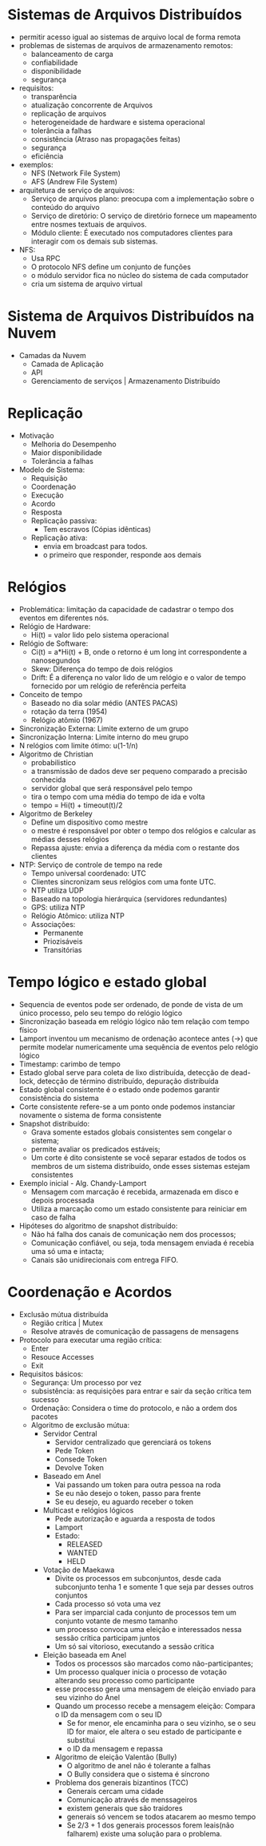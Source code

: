 # Sistemas de Arquivos Distribuídos

  - permitir acesso igual ao sistemas de arquivo local de forma remota
  - problemas de sistemas de arquivos de armazenamento remotos:
    - balanceamento de carga
    - confiabilidade
    - disponibilidade
    - segurança
  - requisitos:
    - transparência
    - atualização concorrente de Arquivos
    - replicação de arquivos
    - heterogeneidade de hardware e sistema operacional
    - tolerância a falhas
    - consistência (Atraso nas propagações feitas)
    - segurança
    - eficiência
  - exemplos:
    - NFS (Network File System)
    - AFS (Andrew File System)
  - arquitetura de serviço de arquivos:
    - Serviço de arquivos plano: preocupa com a implementação sobre o conteúdo do arquivo
    - Serviço de diretório: O serviço de diretório fornece um mapeamento entre nosmes textuais de arquivos.
    - Módulo cliente: É executado nos computadores clientes para interagir com os demais sub sistemas.
  - NFS:
    - Usa RPC
    - O protocolo NFS define um conjunto de funções
    - o módulo servidor fica no núcleo do sistema de cada computador
    - cria um sistema de arquivo virtual

# Sistema de Arquivos Distribuídos na Nuvem
  - Camadas da Nuvem
    - Camada de Aplicação
    - API
    - Gerenciamento de serviços | Armazenamento Distribuído

# Replicação
  - Motivação
    - Melhoria do Desempenho
    - Maior disponibilidade
    - Tolerância a falhas
  - Modelo de Sistema:
    - Requisição
    - Coordenação
    - Execução
    - Acordo
    - Resposta
    - Replicação passiva:
      - Tem escravos (Cópias idênticas)
    - Replicação ativa:
      - envia em broadcast para todos.
      - o primeiro que responder, responde aos demais

# Relógios
  - Problemática: limitação da capacidade de cadastrar o tempo dos eventos em diferentes nós.
  - Relógio de Hardware:
    - Hi(t) = valor lido pelo sistema operacional
  - Relógio de Software:
    - Ci(t) = a*Hi(t) + B, onde o retorno é um long int correspondente a nanosegundos
    - Skew: Diferença do tempo de dois relógios
    - Drift: É a diferença no valor lido de um relógio e o valor de tempo fornecido por um relógio de referência perfeita
  - Conceito de tempo
    - Baseado no dia solar médio (ANTES PACAS)
    - rotação da terra (1954)
    - Relógio atômio (1967)
  - Sincronização Externa: Limite externo de um grupo
  - Sincronização Interna: Limite interno do meu grupo
  - N relógios com limite ótimo: u(1-1/n)
  - Algoritmo de Christian
    - probabilistico
    - a transmissão de dados deve ser pequeno comparado a precisão conhecida
    - servidor global que será responsável pelo tempo
    - tira o tempo com uma média do tempo de ida e volta
    - tempo = Hi(t) + timeout(t)/2
  - Algoritmo de Berkeley
    - Define um dispositivo como mestre
    - o mestre é responsável por obter o tempo dos relógios e calcular as médias desses relógios
    - Repassa ajuste: envia a diferença da média com o restante dos clientes
  - NTP: Serviço de controle de tempo na rede
    - Tempo universal coordenado: UTC
    - Clientes sincronizam seus relógios com uma fonte UTC.
    - NTP utiliza UDP
    - Baseado na topologia hierárquica (servidores redundantes)
    - GPS: utiliza NTP
    - Relógio Atômico: utiliza NTP
    - Associações:
      - Permanente
      - Priozisáveis
      - Transitórias

# Tempo lógico e estado global

  - Sequencia de eventos pode ser ordenado, de ponde de vista de um único processo, pelo seu tempo do relógio lógico
  - Sincronização baseada em relógio lógico não tem relação com tempo físico
  - Lamport inventou um mecanismo de ordenação acontece antes (->) que permite modelar numericamente uma sequência de eventos pelo relógio lógico
  - Timestamp: carimbo de tempo
  - Estado global serve para coleta de lixo distribuída, detecção de dead-lock, detecção de término distribuído, depuração distribuída
  - Estado global consistente é o estado onde podemos garantir consistência do sistema
  - Corte consistente refere-se a um ponto onde podemos instanciar novamente o sistema de forma consistente
  - Snapshot distribuído:
    - Grava somente estados globais consistentes sem congelar o sistema;
    - permite avaliar os predicados estáveis;
    - Um corte é dito consistente se você separar estados de todos os membros de um sistema distribuído, onde esses sistemas estejam consistentes
  - Exemplo inicial - Alg. Chandy-Lamport
    - Mensagem com marcação é recebida, armazenada em disco e depois processada
    - Utiliza a marcação como um estado consistente para reiniciar em caso de falha
  - Hipóteses do algoritmo de snapshot distribuído:
    - Não há falha dos canais de comunicação nem dos processos;
    - Comunicação confiável, ou seja, toda mensagem enviada é recebia uma só uma e intacta;
    - Canais são unidirecionais com entrega FIFO.

# Coordenação e Acordos

- Exclusão mútua distribuída
  - Região crítica | Mutex
  - Resolve através de comunicação de passagens de mensagens
- Protocolo para executar uma região crítica:
  - Enter
  - Resouce Accesses
  - Exit
- Requisitos básicos:
  - Segurança: Um processo por vez
  - subsistência: as requisições para entrar e sair da seção crítica tem sucesso
  - Ordenação: Considera o time do protocolo, e não a ordem dos pacotes
  - Algoritmo de exclusão mútua:
    - Servidor Central
      - Servidor centralizado que gerenciará os tokens
      - Pede Token
      - Consede Token
      - Devolve Token
    - Baseado em Anel
      - Vai passando um token para outra pessoa na roda
      - Se eu não desejo o token, passo para frente
      - Se eu desejo, eu aguardo receber o token
    - Multicast e relógios lógicos
      - Pede autorização e aguarda a resposta de todos
      - Lamport
      - Estado:
        - RELEASED
        - WANTED
        - HELD
    - Votação de Maekawa
      - Divite os processos em subconjuntos, desde cada subconjunto tenha 1 e somente 1 que seja par desses outros conjuntos
      - Cada processo só vota uma vez
      - Para ser imparcial cada conjunto de processos tem um conjunto votante de mesmo tamanho
      - um processo convoca uma eleição e interessados nessa sessão crítica participam juntos
      - Um só sai vitorioso, executando a sessão critica
    - Eleição baseada em Anel
      - Todos os processos são marcados como não-participantes;
      - Um processo qualquer inicia o processo de votação alterando seu processo como participante
      - esse processo gera uma mensagem de eleição enviado para seu vizinho do Anel
      - Quando um processo recebe a mensagem eleição: Compara o ID da mensagem com o seu ID
        - Se for menor, ele encaminha para o seu vizinho, se o seu ID for maior, ele altera o seu estado de participante e substitui
        - o ID da mensagem e repassa
      - Algoritmo de eleição Valentão (Bully)
        - O algoritmo de anel não é tolerante a falhas
        - O Bully considera que o sistema é síncrono
      - Problema dos generais bizantinos (TCC)
        - Generais cercam uma cidade
        - Comunicação através de menssageiros
        - existem generais que são traidores
        - generais só vencem se todos atacarem ao mesmo tempo
        - Se 2/3 + 1 dos generais processos forem leais(não falharem) existe uma solução para o problema.
